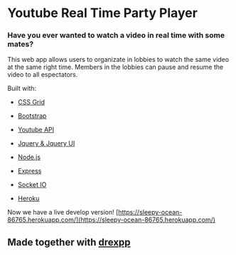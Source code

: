 # Youtube Real Time Party Player
### Have you ever wanted to watch a video in real time with some mates?
This web app allows users to organizate in lobbies to watch the same video at the same right time. Members in the lobbies can pause and resume the video to all espectators.

Built with:
- [CSS Grid](https://www.w3.org/TR/css-grid-1/)
- [Bootstrap](https://getbootstrap.com/docs/4.0/getting-started/download/)
- [Youtube API](https://developers.google.com/youtube/v3/)
- [Jquery & Jquery UI](https://jquery.com/)
- [Node.js](https://nodejs.org/es/)
- [Express](http://expressjs.com/es/)
- [Socket IO](https://socket.io)

- [Heroku](https://www.heroku.com)

Now we have a live develop version! [https://sleepy-ocean-86765.herokuapp.com/](https://sleepy-ocean-86765.herokuapp.com/)
## Made together with [drexpp](https://github.com/drexpp)
